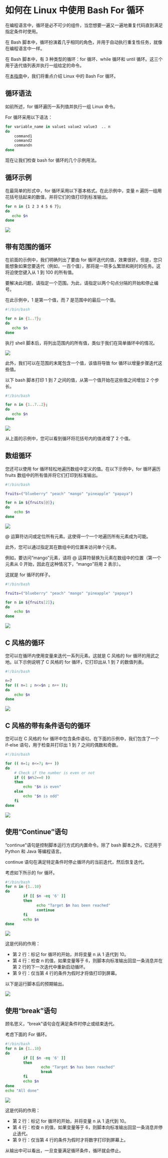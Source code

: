 # 如何在 Linux 中使用 Bash For 循环

在编程语言中，循环是必不可少的组件，当您想要一遍又一遍地重复代码直到满足指定条件时使用。

在 Bash 脚本中，循环扮演着几乎相同的角色，并用于自动执行重复性任务，就像在编程语言中一样。

在 Bash 脚本中，有 3 种类型的循环：for 循环、while 循环和 until 循环。这三个用于迭代值列表并执行一组给定的命令。

在[本指南](https://www.tecmint.com/bash-for-loop-linux/ "Source")中，我们将重点介绍 Linux 中的 Bash For 循环。



## 循环语法

如前所述，for 循环遍历一系列值并执行一组 Linux 命令。

For 循环采用以下语法：

```bash
for variable_name in value1 value2 value3  .. n
do
    command1
    command2
    commandn
done
```

现在让我们检查 bash for 循环的几个示例用法。



## 循环示例

在最简单的形式中，for 循环采用以下基本格式。在此示例中，变量 n 遍历一组用花括号括起来的数值，并将它们的值打印到标准输出。

```bash
for n in {1 2 3 4 5 6 7};
do
   echo $n
done
```

![](https://s2.loli.net/2023/06/15/IuJORUBYLg8f1iW.png)





## 带有范围的循环

在前面的示例中，我们明确列出了要由 for 循环迭代的值，效果很好。但是，您只能想象如果您要迭代（例如，一百个值），那将是一项多么繁琐和耗时的任务。这将迫使您键入从 1 到 100 的所有值。

要解决此问题，请指定一个范围。为此，请指定以两个句点分隔的开始和停止编号。

在此示例中，1 是第一个值，而 7 是范围中的最后一个值。

```bash
#!/bin/bash

for n in {1..7};
do
   echo $n
done
```

执行 shell 脚本后，将列出范围内的所有值，类似于我们在简单循环中的情况。

![](https://s2.loli.net/2023/06/15/Fc9q5e7oRZmUKxM.png)



此外，我们可以在范围的末尾包含一个值，该值将导致 for 循环以增量步骤迭代这些值。

以下 bash 脚本打印 1 到 7 之间的值，从第一个值开始在这些值之间增加 2 个步长。

```bash
#!/bin/bash

for n in {1..7..2};
do
   echo $n
done
```

![](https://s2.loli.net/2023/06/15/GWszubUvIoS7Btw.png)



从上面的示例中，您可以看到循环将花括号内的值递增了 2 个值。



## 数组循环

您还可以使用 for 循环轻松地遍历数组中定义的值。在以下示例中，for 循环遍历 fruits 数组中的所有值并将它们打印到标准输出。

```bash
#!/bin/bash

fruits=("blueberry" "peach" "mango" "pineapple" "papaya") 

for n in ${fruits[@]}; 
do
    echo $n
done
```

![](https://s2.loli.net/2023/06/15/jHeX2TEQJva6UxK.png)



@ 运算符访问或定位所有元素。这使得一个一个地遍历所有元素成为可能。

此外，您可以通过指定其在数组中的位置来访问单个元素。

例如，要访问“mango”元素，请将 @ 运算符替换为元素在数组中的位置（第一个元素从 0 开始，因此在这种情况下，“mango”将用 2 表示）。

这就是 for 循环的样子。

```bash
#!/bin/bash

fruits=("blueberry" "peach" "mango" "pineapple" "papaya") 

for n in ${fruits[2]}; 
do
    echo $n
done
```

![](https://s2.loli.net/2023/06/15/6zAljLUJhs3cx7q.png)



## C 风格的循环

您可以在循环内使用变量来迭代一系列元素。这就是 C 风格的 for 循环的用武之地。以下示例说明了 C 风格的 for 循环，它打印出从 1 到 7 的数值列表。

```bash
#!/bin/bash

n=7
for (( n=1 ; n<=$n ; n++ )); 
do
    echo $n
done
```

![](https://s2.loli.net/2023/06/15/2w8FgOhobRrNAzH.png)



 ##  C 风格的带有条件语句的循环

您可以在 C 风格的 for 循环中包含条件语句。在下面的示例中，我们包含了一个 if-else 语句，用于检查并打印出 1 到 7 之间的偶数和奇数。

```bash
#!/bin/bash

for (( n=1; n<=7; n++ ))
do  
    # Check if the number is even or not
    if (( $n%2==0 ))
    then
        echo "$n is even"
    else
        echo "$n is odd"
    fi  
done
```

![](https://s2.loli.net/2023/06/15/cEYP78CAq2wpthg.png)



## 使用“Continue”语句

“continue”语句是控制脚本运行方式的内置命令。除了 bash 脚本之外，它还用于 Python 和 Java 等编程语言。

continue 语句在满足特定条件时停止循环内的当前迭代，然后恢复迭代。

考虑如下所示的 for 循环。

 ```bash
 #!/bin/bash
 for n in {1..10}
 do
         if [[ $n -eq '6' ]]
         then
               echo "Target $n has been reached"
               continue
         fi
         echo $n
 done
 ```

![](https://s2.loli.net/2023/06/15/fVbM81crCgQLZAj.png)



这是代码的作用：

- 第 2 行：标记 for 循环的开始，并将变量 n 从 1 迭代到 10。
- 第 4 行：检查 n 的值，如果变量等于 6，则脚本向标准输出回显一条消息并在第 2 行的下一次迭代中重新启动循环。
- 第 9 行：仅当第 4 行的条件为假时才将值打印到屏幕。

以下是运行脚本后的预期输出。

![](https://s2.loli.net/2023/06/15/sBMG3AuYtrze8IR.png)



## 使用“break”语句

顾名思义，“break”语句会在满足条件时停止或结束迭代。

考虑下面的 For 循环。

```bash
#!/bin/bash
for n in {1..10}
do
        if [[ $n -eq '6' ]]
        then
                echo "Target $n has been reached"
                break
        fi
        echo $n
done
echo "All done"
```

![](https://s2.loli.net/2023/06/15/YD3kxBeOvCyHMrm.png)



这是代码的作用：

- 第 2 行：标记 for 循环的开始，并将变量 n 从 1 迭代到 10。
- 第 4 行：检查 n 的值，如果变量等于 6，则脚本向标准输出回显一条消息并停止迭代。
- 第 9 行：仅当第 4 行的条件为假时才将数字打印到屏幕上。

从输出中可以看出，一旦变量满足循环条件，循环就会停止。



